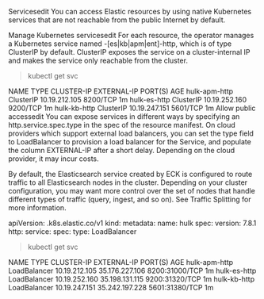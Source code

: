 Servicesedit
You can access Elastic resources by using native Kubernetes services that are not reachable from the public Internet by default.

Manage Kubernetes servicesedit
For each resource, the operator manages a Kubernetes service named <name>-[es|kb|apm|ent]-http, which is of type ClusterIP by default. ClusterIP exposes the service on a cluster-internal IP and makes the service only reachable from the cluster.

> kubectl get svc

NAME TYPE CLUSTER-IP EXTERNAL-IP PORT(S) AGE
hulk-apm-http ClusterIP 10.19.212.105 <none> 8200/TCP 1m
hulk-es-http ClusterIP 10.19.252.160 <none> 9200/TCP 1m
hulk-kb-http ClusterIP 10.19.247.151 <none> 5601/TCP 1m
Allow public accessedit
You can expose services in different ways by specifying an http.service.spec.type in the spec of the resource manifest. On cloud providers which support external load balancers, you can set the type field to LoadBalancer to provision a load balancer for the Service, and populate the column EXTERNAL-IP after a short delay. Depending on the cloud provider, it may incur costs.

By default, the Elasticsearch service created by ECK is configured to route traffic to all Elasticsearch nodes in the cluster. Depending on your cluster configuration, you may want more control over the set of nodes that handle different types of traffic (query, ingest, and so on). See Traffic Splitting for more information.

apiVersion: <kind>.k8s.elastic.co/v1
kind: <Kind>
metadata:
name: hulk
spec:
version: 7.8.1
http:
service:
spec:
type: LoadBalancer

> kubectl get svc

NAME TYPE CLUSTER-IP EXTERNAL-IP PORT(S) AGE
hulk-apm-http LoadBalancer 10.19.212.105 35.176.227.106 8200:31000/TCP 1m
hulk-es-http LoadBalancer 10.19.252.160 35.198.131.115 9200:31320/TCP 1m
hulk-kb-http LoadBalancer 10.19.247.151 35.242.197.228 5601:31380/TCP 1m
